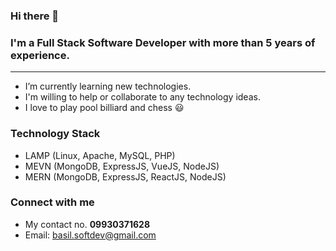 ### Hi there 👋

### I'm a Full Stack Software Developer with more than 5 years of experience.

---
 
 - I’m currently learning new technologies.
 - I'm willing to help or collaborate to any technology ideas.
 - I love to play pool billiard and chess 😃


### Technology Stack

 - LAMP (Linux, Apache, MySQL, PHP)
 - MEVN (MongoDB, ExpressJS, VueJS, NodeJS)
 - MERN (MongoDB, ExpressJS, ReactJS, NodeJS)


### Connect with me

 - My contact no. **09930371628**
 - Email: basil.softdev@gmail.com



<!--
**bas19/bas19** is a ✨ _special_ ✨ repository because its `README.md` (this file) appears on your GitHub profile.

Here are some ideas to get you started:

- 🔭 I’m currently working on ...
- 🌱 I’m currently learning ...
- 👯 I’m looking to collaborate on ...
- 🤔 I’m looking for help with ...
- 💬 Ask me about ...
- 📫 How to reach me: ...
- 😄 Pronouns: ...
- ⚡ Fun fact: ...
-->
